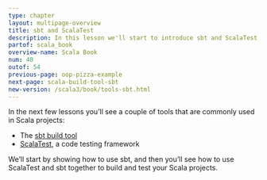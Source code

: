 ```yaml
---
type: chapter
layout: multipage-overview
title: sbt and ScalaTest
description: In this lesson we'll start to introduce sbt and ScalaTest, two tools commonly used on Scala projects.
partof: scala_book
overview-name: Scala Book
num: 40
outof: 54
previous-page: oop-pizza-example
next-page: scala-build-tool-sbt
new-version: /scala3/book/tools-sbt.html
---
```



In the next few lessons you’ll see a couple of tools that are commonly used in Scala projects:

- The [sbt build tool](http://www.scala-sbt.org)
- [ScalaTest](http://www.scalatest.org), a code testing framework

We’ll start by showing how to use sbt, and then you’ll see how to use ScalaTest and sbt together to build and test your Scala projects.
